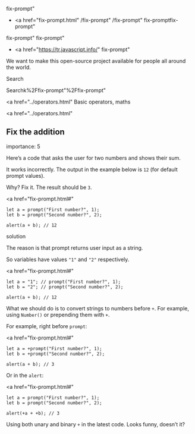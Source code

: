 fix-prompt"

- <a href="fix-prompt.html"
  /fix-prompt"
  /fix-prompt"
  fix-promptfix-prompt"

<!-- -->

fix-prompt"
fix-prompt"

- <a href="https://tr.javascript.info/"
  fix-prompt"

We want to make this open-source project available for people all around the world.

Search

Searchk%2Ffix-prompt"%2Ffix-prompt" </a>

<a href="../operators.html" Basic operators, maths</span></a>

<a href="../operators.html"

## Fix the addition

<span class="task__importance" title="How important is the task, from 1 to 5">importance: 5</span>

Here’s a code that asks the user for two numbers and shows their sum.

It works incorrectly. The output in the example below is `12` (for default prompt values).

Why? Fix it. The result should be `3`.

<a href="fix-prompt.html#"
<a href="fix-prompt.html#" class="toolbar__button toolbar__button_edit" title="open in sandbox"></a>

    let a = prompt("First number?", 1);
    let b = prompt("Second number?", 2);

    alert(a + b); // 12

solution

The reason is that prompt returns user input as a string.

So variables have values `"1"` and `"2"` respectively.

<a href="fix-prompt.html#"
<a href="fix-prompt.html#" class="toolbar__button toolbar__button_edit" title="open in sandbox"></a>

    let a = "1"; // prompt("First number?", 1);
    let b = "2"; // prompt("Second number?", 2);

    alert(a + b); // 12

What we should do is to convert strings to numbers before `+`. For example, using `Number()` or prepending them with `+`.

For example, right before `prompt`:

<a href="fix-prompt.html#"
<a href="fix-prompt.html#" class="toolbar__button toolbar__button_edit" title="open in sandbox"></a>

    let a = +prompt("First number?", 1);
    let b = +prompt("Second number?", 2);

    alert(a + b); // 3

Or in the `alert`:

<a href="fix-prompt.html#"
<a href="fix-prompt.html#" class="toolbar__button toolbar__button_edit" title="open in sandbox"></a>

    let a = prompt("First number?", 1);
    let b = prompt("Second number?", 2);

    alert(+a + +b); // 3

Using both unary and binary `+` in the latest code. Looks funny, doesn’t it?
